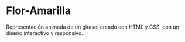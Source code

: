 # Flor-Amarilla
Representación animada de un girasol creado con HTML y CSS, con un diseño interactivo y responsivo.
